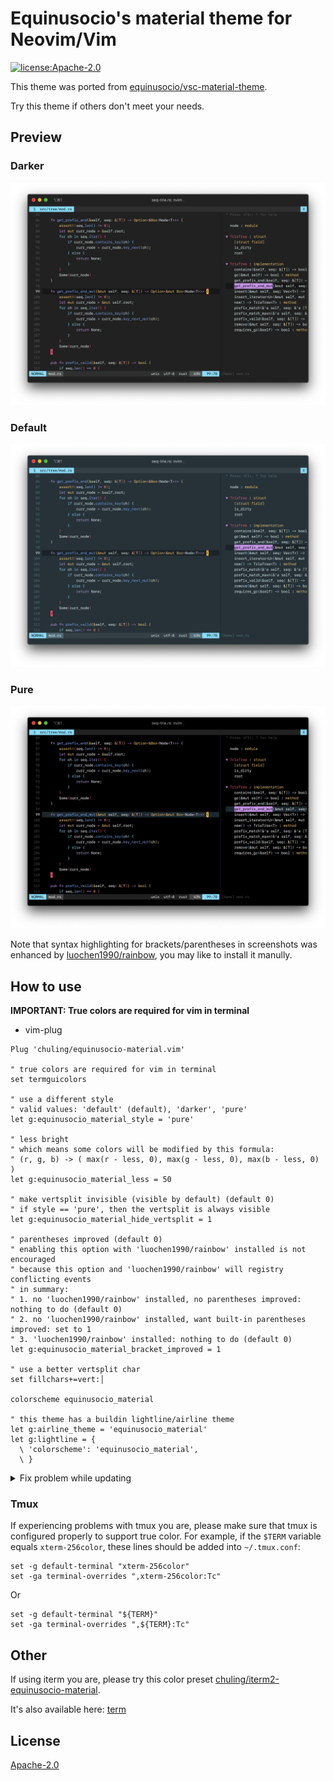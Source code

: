 # Equinusocio's material theme for Neovim/Vim

[![license:Apache-2.0](https://img.shields.io/badge/license-Apache--2.0-6F42C1)](LICENSE)

This theme was ported from [equinusocio/vsc-material-theme](https://github.com/equinusocio/vsc-material-theme).

Try this theme if others don't meet your needs.

## Preview

### Darker

![](https://raw.githubusercontent.com/chuling/vim-equinusocio-material-preview/master/darker.png)

### Default

![](https://raw.githubusercontent.com/chuling/vim-equinusocio-material-preview/master/default.png)

### Pure

![](https://raw.githubusercontent.com/chuling/vim-equinusocio-material-preview/master/pure.png)

Note that syntax highlighting for brackets/parentheses in screenshots was enhanced by [luochen1990/rainbow](https://github.com/luochen1990/rainbow), you may like to install it manully.

## How to use

**IMPORTANT: True colors are required for vim in terminal**

* vim-plug

```vim
Plug 'chuling/equinusocio-material.vim'

" true colors are required for vim in terminal
set termguicolors

" use a different style
" valid values: 'default' (default), 'darker', 'pure'
let g:equinusocio_material_style = 'pure'

" less bright
" which means some colors will be modified by this formula:
" (r, g, b) -> ( max(r - less, 0), max(g - less, 0), max(b - less, 0) )
let g:equinusocio_material_less = 50

" make vertsplit invisible (visible by default) (default 0)
" if style == 'pure', then the vertsplit is always visible
let g:equinusocio_material_hide_vertsplit = 1

" parentheses improved (default 0)
" enabling this option with 'luochen1990/rainbow' installed is not encouraged
" because this option and 'luochen1990/rainbow' will registry conflicting events
" in summary:
" 1. no 'luochen1990/rainbow' installed, no parentheses improved: nothing to do (default 0)
" 2. no 'luochen1990/rainbow' installed, want built-in parentheses improved: set to 1
" 3. 'luochen1990/rainbow' installed: nothing to do (default 0)
let g:equinusocio_material_bracket_improved = 1

" use a better vertsplit char
set fillchars+=vert:│

colorscheme equinusocio_material

" this theme has a buildin lightline/airline theme
let g:airline_theme = 'equinusocio_material'
let g:lightline = {
  \ 'colorscheme': 'equinusocio_material',
  \ }
```

<details>
  <summary>Fix problem while updating</summary>

**IMPORTANT**: This repo has been reformed to reduce the size, and you might find problem (like `fatal: refusing to merge unrelated histories`) while runing plugin update command such as `PlugUpdate`. To solve this problem (for `vim-plug` users), first run `PlugClean` to detect the problem and delete the directory, then re-run `PlugUpdate` or `PlugInstall`.

[Related issue](https://github.com/chuling/vim-equinusocio-material/issues/2)
</details>

### Tmux

If experiencing problems with tmux you are, please make sure that tmux is configured properly to support true color. For example, if the `$TERM` variable equals `xterm-256color`, these lines should be added into `~/.tmux.conf`:

```
set -g default-terminal "xterm-256color"
set -ga terminal-overrides ",xterm-256color:Tc"
```

Or

```
set -g default-terminal "${TERM}"
set -ga terminal-overrides ",${TERM}:Tc"
```

## Other

If using iterm you are, please try this color preset [chuling/iterm2-equinusocio-material](https://github.com/chuling/iterm2-equinusocio-material).

It's also available here: [term](./term)

## License

[Apache-2.0](LICENSE)
